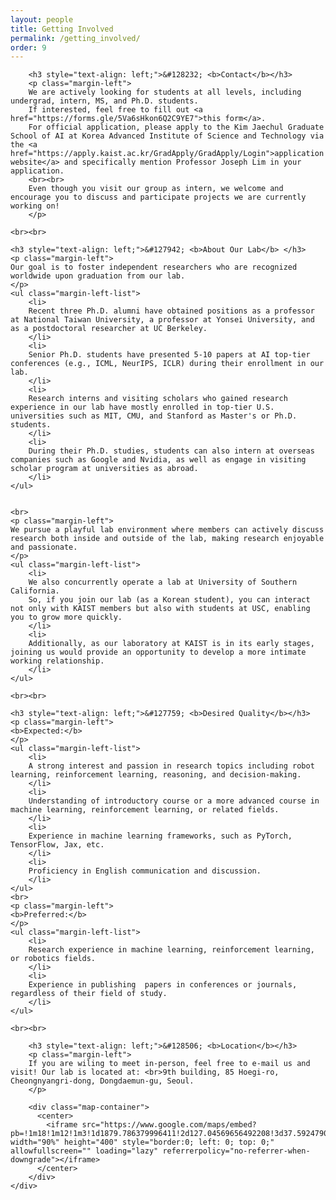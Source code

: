 ```yaml
---
layout: people
title: Getting Involved
permalink: /getting_involved/
order: 9
---
```


<div class='container'>
  <div class='row'>
    <div class='col-lg-1'></div>
        <div class='col-lg-10'>
        <!--p>
        We are welcoming self-motivated prospective students to contact us to join our lab!
	</p>
	<p>
        Our lab's core values are passion and dedication toward research on agents that can learn. Our style of research is collaborative and thorough, as we aim to produce high-quality, interesting works we can be collectively proud of. Apply to our group without worrying about starting late or your background! Even though you visit our group as an intern, we encourage discussing and participating projects.
        We target to be the best and support each other.
        We believe in fostering a collaborative environment where everyone's ideas are valued and where each team member is encouraged to contribute to the overall success of the project.
        We place a strong emphasis on excellence, and we strive to produce high-quality work that pushes the boundaries of what is possible.
        </p-->

        <h3 style="text-align: left;">&#128232; <b>Contact</b></h3>
        <p class="margin-left">
        We are actively looking for students at all levels, including undergrad, intern, MS, and Ph.D. students.
        If interested, feel free to fill out <a href="https://forms.gle/5Va6sHkon6Q2C9YE7">this form</a>.
        For official application, please apply to the Kim Jaechul Graduate School of AI at Korea Advanced Institute of Science and Technology via the <a href="https://apply.kaist.ac.kr/GradApply/GradApply/Login">application website</a> and specifically mention Professor Joseph Lim in your application.
        <br><br>
        Even though you visit our group as intern, we welcome and encourage you to discuss and participate projects we are currently working on!
        </p>

    <br><br>

	<h3 style="text-align: left;">&#127942; <b>About Our Lab</b> </h3>
    <p class="margin-left">
	Our goal is to foster independent researchers who are recognized worldwide upon graduation from our lab.
    </p>
	<ul class="margin-left-list">
        <li>
        Recent three Ph.D. alumni have obtained positions as a professor at National Taiwan University, a professor at Yonsei University, and as a postdoctoral researcher at UC Berkeley.
        </li>
        <li>
        Senior Ph.D. students have presented 5-10 papers at AI top-tier conferences (e.g., ICML, NeurIPS, ICLR) during their enrollment in our lab.
        </li>
        <li>
        Research interns and visiting scholars who gained research experience in our lab have mostly enrolled in top-tier U.S. universities such as MIT, CMU, and Stanford as Master's or Ph.D. students.
        </li>
        <li>
        During their Ph.D. studies, students can also intern at overseas companies such as Google and Nvidia, as well as engage in visiting scholar program at universities as abroad.
        </li>
	</ul>


    <br>
    <p class="margin-left">
	We pursue a playful lab environment where members can actively discuss research both inside and outside of the lab, making research enjoyable and passionate.
    </p>
	<ul class="margin-left-list">
        <li>
        We also concurrently operate a lab at University of Southern California.
        So, if you join our lab (as a Korean student), you can interact not only with KAIST members but also with students at USC, enabling you to grow more quickly.
        </li>
        <li>
        Additionally, as our laboratory at KAIST is in its early stages, joining us would provide an opportunity to develop a more intimate working relationship.
        </li>
	</ul>

	<br><br>

    <h3 style="text-align: left;">&#127759; <b>Desired Quality</b></h3>
    <p class="margin-left">
	<b>Expected:</b>
    </p>
	<ul class="margin-left-list">
		<li>
		A strong interest and passion in research topics including robot learning, reinforcement learning, reasoning, and decision-making.
		</li>
		<li>
		Understanding of introductory course or a more advanced course in machine learning, reinforcement learning, or related fields.
		</li>
		<li>
		Experience in machine learning frameworks, such as PyTorch, TensorFlow, Jax, etc.
		</li>
		<li>
		Proficiency in English communication and discussion.
		</li>
	</ul>
    <br>
    <p class="margin-left">
	<b>Preferred:</b>
    </p>
	<ul class="margin-left-list">
		<li>
		Research experience in machine learning, reinforcement learning, or robotics fields.
		</li>
		<li>
		Experience in publishing  papers in conferences or journals, regardless of their field of study.
		</li>
	</ul>

	<br><br>

        <h3 style="text-align: left;">&#128506; <b>Location</b></h3>
        <p class="margin-left">
        If you are wiling to meet in-person, feel free to e-mail us and visit! Our lab is located at: <br>9th building, 85 Hoegi-ro, Cheongnyangri-dong, Dongdaemun-gu, Seoul.
        </p>

        <div class="map-container">
          <center>
            <iframe src="https://www.google.com/maps/embed?pb=!1m18!1m12!1m3!1d1879.786379996411!2d127.04569656492208!3d37.59247900925209!2m3!1f0!2f0!3f0!3m2!1i1024!2i768!4f13.1!3m3!1m2!1s0x357cbb644204398b%3A0xf00723351f96d8c8!2sKAIST%20College%20of%20Business!5e0!3m2!1sen!2skr!4v1678033798242!5m2!1sen!2skr" width="90%" height="400" style="border:0; left: 0; top: 0;" allowfullscreen="" loading="lazy" referrerpolicy="no-referrer-when-downgrade"></iframe>
          </center>
        </div>
    </div>
  </div>
</div>
